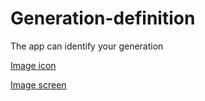 # Generation-definition
The app can identify your generation

[Image icon](images/istockphoto-1005068988-170x170.jpg)

[Image screen](images/Image.jpg)

